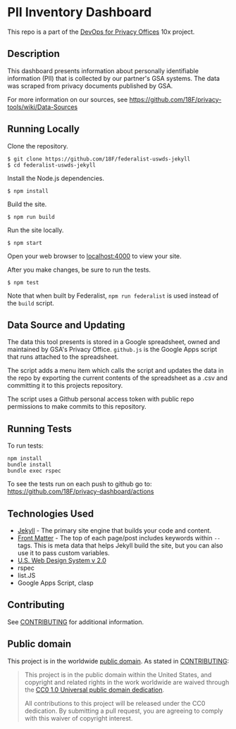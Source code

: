 
# PII Inventory Dashboard

This repo is a part of the [DevOps for Privacy Offices](https://github.com/18f/privacy-tools) 10x project.

## Description

This dashboard presents information about personally identifiable information (PII) that is collected by our partner's GSA systems. The data was scraped from privacy documents published by GSA.

For more information on our sources, see https://github.com/18F/privacy-tools/wiki/Data-Sources

## Running Locally

Clone the repository.

    $ git clone https://github.com/18F/federalist-uswds-jekyll
    $ cd federalist-uswds-jekyll

Install the Node.js dependencies.

    $ npm install

Build the site.

    $ npm run build

Run the site locally.

    $ npm start

Open your web browser to [localhost:4000](http://localhost:4000/) to view your
site.

After you make changes, be sure to run the tests.

    $ npm test

Note that when built by Federalist, `npm run federalist` is used instead of the
`build` script.

## Data Source and Updating

The data this tool presents is stored in a Google spreadsheet, owned and maintained by GSA's Privacy Office. `github.js` is  the Google Apps script that runs attached to the spreadsheet. 

The script adds a menu item which calls the script and updates the data in the repo by exporting the current contents of the spreadsheet as a .csv and committing it to this projects repository.

The script uses a Github personal access token with public repo permissions to make commits to this repository. 

## Running Tests
To run tests:

```
npm install
bundle install
bundle exec rspec
```

To see the tests run on each push to github go to: https://github.com/18F/privacy-dashboard/actions

## Technologies Used

- [Jekyll](https://jekyllrb.com/docs/) - The primary site engine that builds your code and content.
- [Front Matter](https://jekyllrb.com/docs/frontmatter) - The top of each page/post includes keywords within `--` tags. This is meta data that helps Jekyll build the site, but you can also use it to pass custom variables.
- [U.S. Web Design System v 2.0](https://v2.designsystem.digital.gov) 
- rspec
- list.JS
- Google Apps Script, clasp

## Contributing

See [CONTRIBUTING](CONTRIBUTING.md) for additional information.

## Public domain

This project is in the worldwide [public domain](LICENSE.md). As stated in [CONTRIBUTING](CONTRIBUTING.md):

> This project is in the public domain within the United States, and copyright
> and related rights in the work worldwide are waived through the [CC0 1.0
> Universal public domain dedication](https://creativecommons.org/publicdomain/zero/1.0/).
>
> All contributions to this project will be released under the CC0 dedication.
> By submitting a pull request, you are agreeing to comply with this waiver of
> copyright interest.
